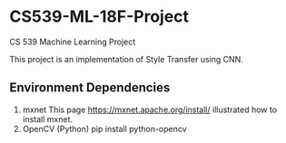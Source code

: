# CS539-ML-18F-Project
CS 539 Machine Learning Project 

This project is an implementation of Style Transfer using CNN.

## Environment Dependencies
1. mxnet 
This page https://mxnet.apache.org/install/ illustrated how to install mxnet.
2. OpenCV (Python) 
pip install python-opencv
